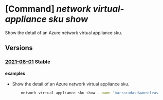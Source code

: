 # [Command] _network virtual-appliance sku show_

Show the detail of an Azure network virtual appliance sku.

## Versions

### [2021-08-01](/Resources/mgmt-plane/L3N1YnNjcmlwdGlvbnMve30vcHJvdmlkZXJzL21pY3Jvc29mdC5uZXR3b3JrL25ldHdvcmt2aXJ0dWFsYXBwbGlhbmNlc2t1cy97fQ==/2021-08-01.xml) **Stable**

<!-- mgmt-plane /subscriptions/{}/providers/microsoft.network/networkvirtualapplianceskus/{} 2021-08-01 -->

#### examples

- Show the detail of an Azure network virtual appliance sku.
    ```bash
        network virtual-appliance sku show --name "barracudasdwanrelease"
    ```
